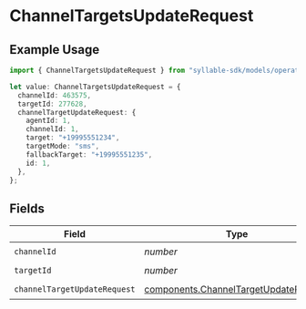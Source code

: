 # ChannelTargetsUpdateRequest

## Example Usage

```typescript
import { ChannelTargetsUpdateRequest } from "syllable-sdk/models/operations";

let value: ChannelTargetsUpdateRequest = {
  channelId: 463575,
  targetId: 277628,
  channelTargetUpdateRequest: {
    agentId: 1,
    channelId: 1,
    target: "+19995551234",
    targetMode: "sms",
    fallbackTarget: "+19995551235",
    id: 1,
  },
};
```

## Fields

| Field                                                                                          | Type                                                                                           | Required                                                                                       | Description                                                                                    |
| ---------------------------------------------------------------------------------------------- | ---------------------------------------------------------------------------------------------- | ---------------------------------------------------------------------------------------------- | ---------------------------------------------------------------------------------------------- |
| `channelId`                                                                                    | *number*                                                                                       | :heavy_check_mark:                                                                             | N/A                                                                                            |
| `targetId`                                                                                     | *number*                                                                                       | :heavy_check_mark:                                                                             | N/A                                                                                            |
| `channelTargetUpdateRequest`                                                                   | [components.ChannelTargetUpdateRequest](../../models/components/channeltargetupdaterequest.md) | :heavy_check_mark:                                                                             | N/A                                                                                            |
